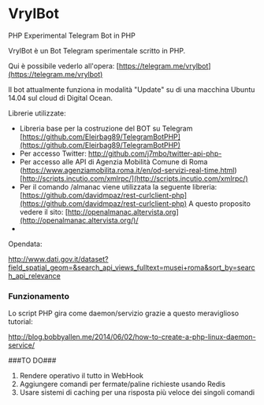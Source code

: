 # VrylBot
PHP Experimental Telegram Bot in PHP

VrylBot è un Bot Telegram sperimentale scritto in PHP.

Qui è possibile vederlo all'opera: [https://telegram.me/vrylbot](https://telegram.me/vrylbot)

Il bot attualmente funziona in modalità "Update" su di una macchina Ubuntu 14.04 sul cloud
di Digital Ocean.

Librerie utilizzate:

- Libreria base per la costruzione del BOT su Telegram [https://github.com/Eleirbag89/TelegramBotPHP](https://github.com/Eleirbag89/TelegramBotPHP)
- Per accesso Twitter: [http://github.com/j7mbo/twitter-api-php- ](http://github.com/j7mbo/twitter-api-php)
- Per accesso alle API di Agenzia Mobilità Comune di Roma (https://www.agenziamobilita.roma.it/en/od-servizi-real-time.html) [http://scripts.incutio.com/xmlrpc/](http://scripts.incutio.com/xmlrpc/)
- Per il comando /almanac viene utilizzata la seguente libreria: [https://github.com/davidmpaz/rest-curlclient-php](https://github.com/davidmpaz/rest-curlclient-php) A questo proposito vedere il sito: [http://openalmanac.altervista.org](http://openalmanac.altervista.org/)/
- 
Opendata:

http://www.dati.gov.it/dataset?field_spatial_geom=&search_api_views_fulltext=musei+roma&sort_by=search_api_relevance

### Funzionamento ###

Lo script PHP gira come daemon/servizio grazie a questo meraviglioso tutorial:

[http://blog.bobbyallen.me/2014/06/02/how-to-create-a-php-linux-daemon-service/
](http://blog.bobbyallen.me/2014/06/02/how-to-create-a-php-linux-daemon-service/)

###TO DO###
1. Rendere operativo il tutto in WebHook
2. Aggiungere comandi per fermate/paline richieste usando Redis
3. Usare sistemi di caching per una risposta più veloce dei singoli comandi  

